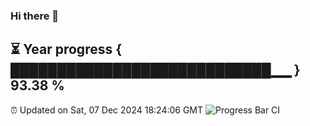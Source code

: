 ### Hi there 👋
⏳ Year progress { ████████████████████████████▁▁ } 93.38 %
---
⏰ Updated on Sat, 07 Dec 2024 18:24:06 GMT
![Progress Bar CI](https://github.com/liununu/liununu/workflows/Progress%20Bar%20CI/badge.svg)
